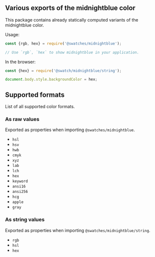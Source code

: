## Various exports of the midnightblue color

This package contains already statically computed variants of the midnightblue color.

Usage:
```js
const {rgb, hex} = require('@swatches/midnightblue');

// Use `rgb`, `hex` to show midnightblue in your application.
```

In the browser:
```js
const {hex} = require('@swatch/midnightblue/string');

document.body.style.backgroundColor = hex;
```

## Supported formats


List of all supported color formats.

### As raw values

Exported as properties when importing `@swatches/midnightblue`.

- `hsl`
- `hsv`
- `hwb`
- `cmyk`
- `xyz`
- `lab`
- `lch`
- `hex`
- `keyword`
- `ansi16`
- `ansi256`
- `hcg`
- `apple`
- `gray`

### As string values

Exported as properties when importing `@swatches/midnightblue/string`.

- `rgb`
- `hsl`
- `hex`
